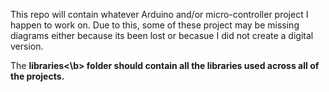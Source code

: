This repo will contain whatever Arduino and/or micro-controller project I happen to work on. Due to this, some of these project may be missing diagrams either because its been lost or becasue I did not create a digital version. 

The <b>libraries<\b> folder should contain all the libraries used across all of the projects. 
